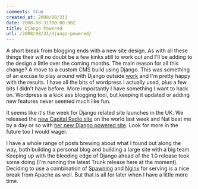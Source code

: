 ```yaml
---
comments: true
created_at: 2008/08/31}
date: 2008-08-31T00:00:00Z
title: Django Powered
url: /2008/08/31/django-powered/
---
```


A short break from blogging ends with a new site design. As with all these things their will no doubt be a few kinks still to work out and I'll be adding to the design a little over the coming months. The main reason for all this change? A move to a custom CMS build using Django. This was something of an excuse to play around with Django outside [work](http://www.gcapmedia.com/) and I'm pretty happy with the results. I have all the bits of wordpress I actually used, plus a few bits I didn't have before. More importantly I have something I want to hack on. Wordpress is a kick ass blogging tool, but keeping it updated or adding new features never seemed much like fun.

It seems like it's the week for Django related site launches in the UK. We released the [new Capital Radio site](http://www.capitalradio.co.uk/) on the world last week and Nat beat me by a day or so with [her new Django powered site](http://natbat.net/). Look for more in the future too I would wager.

I have a whole range of posts brewing about what I found out along the way, both building a personal blog and building a large site with a big team. Keeping up with the bleeding edge of Django ahead of the 1.0 release took some doing (I'm running the latest Trunk release here at the moment). Deciding to use a combination of [Spawning](http://pypi.python.org/pypi/Spawning/0.7) and [Nginx](http://nginx.net/) for serving is a nice break from Apache as well. But that is all for later when I have a little more time.
